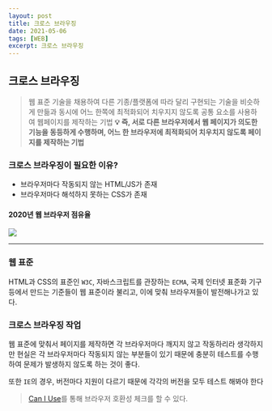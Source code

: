 ```yaml
---
layout: post
title: 크로스 브라우징
date: 2021-05-06
tags: [WEB]
excerpt: 크로스 브라우징
---
```


## 크로스 브라우징

> 웹 표준 기술을 채용하여 다른 기종/플랫폼에 따라 달리 구현되는 기술을 비슷하게 만듦과 동시에 어느 한쪽에 최적화되어 치우지지 않도록 공통 요소를 사용하여 웹페이지를 제작하는 기법
> **💡 즉, 서로 다른 브라우저에서 웹 페이지가 의도한 기능을 동등하게 수행하며, 어느 한 브라우저에 최적화되어 치우치지 않도록 페이지를 제작하는 기법**

### 크로스 브라우징이 필요한 이유?

- 브라우저마다 작동되지 않는 HTML/JS가 존재
- 브라우저마다 해석하지 못하는 CSS가 존재

#### 2020년 웹 브라우저 점유율

![](https://images.velog.io/images/hyehye/post/2f4c201f-00a4-44ce-b63a-3ddc2588fb02/StatCounter-browser-ww-monthly-202001-202012-bar.png)

---

### 웹 표준

HTML과 CSS의 표준인 `W3C`, 자바스크립트를 관장하는 `ECMA`, 국제 인터넷 표준화 기구 등에서 만드는 기준들이 웹 표준이라 불리고, 이에 맞춰 브라우져들이 발전해나가고 있다.

### 크로스 브라우징 작업

웹 표준에 맞춰서 페이지를 제작하면 각 브라우저마다 깨지지 않고 작동하리라 생각하지만 현실은 각 브라우저마다 작동되지 않는 부분들이 있기 때문에 충분히 테스트를 수행하여 문제가 발생하지 않도록 하는 것이 좋다.

또한 `IE`의 경우, 버전마다 지원이 다르기 때문에 각각의 버전을 모두 테스트 해봐야 한다

> [Can I Use](https://caniuse.com/)를 통해 브라우저 호환성 체크를 할 수 있다.
